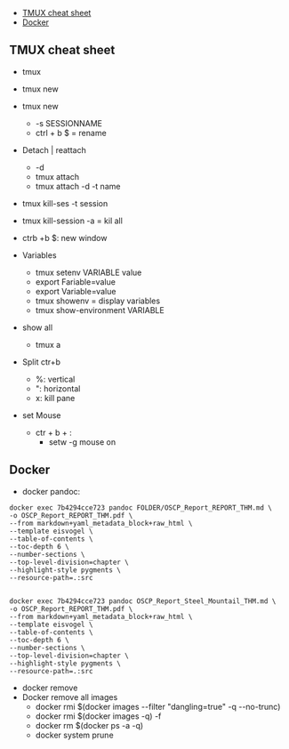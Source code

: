 - [TMUX cheat sheet](#tmux-cheat-sheet)
- [Docker](#docker)


## TMUX cheat sheet
- tmux
- tmux new
  
- tmux new
  - -s SESSIONNAME
  - ctrl + b $ = rename

- Detach | reattach
  - -d
  - tmux attach 
  - tmux attach -d -t name

- tmux kill-ses -t session
- tmux kill-session -a = kil all

- ctrb +b $: new window

- Variables
	- tmux setenv VARIABLE value
	- export Fariable=value
	- export Variable=value
	- tmux showenv = display variables
	-  tmux show-environment VARIABLE
- show all
  - tmux a

- Split ctr+b
  - %: vertical
  - ": horizontal
  - x: kill pane

- set Mouse
  - ctr + b + :
    - setw -g mouse on

## Docker
- docker pandoc:
```
docker exec 7b4294cce723 pandoc FOLDER/OSCP_Report_REPORT_THM.md \
-o OSCP_Report_REPORT_THM.pdf \
--from markdown+yaml_metadata_block+raw_html \
--template eisvogel \
--table-of-contents \
--toc-depth 6 \
--number-sections \
--top-level-division=chapter \
--highlight-style pygments \
--resource-path=.:src


docker exec 7b4294cce723 pandoc OSCP_Report_Steel_Mountail_THM.md \
-o OSCP_Report_REPORT_THM.pdf \
--from markdown+yaml_metadata_block+raw_html \
--template eisvogel \
--table-of-contents \
--toc-depth 6 \
--number-sections \
--top-level-division=chapter \
--highlight-style pygments \
--resource-path=.:src
```


- docker remove
- Docker remove all images
  - docker rmi $(docker images --filter "dangling=true" -q --no-trunc)
  - docker rmi $(docker images -q) -f
  - docker rm $(docker ps -a -q)
  - docker system prune


